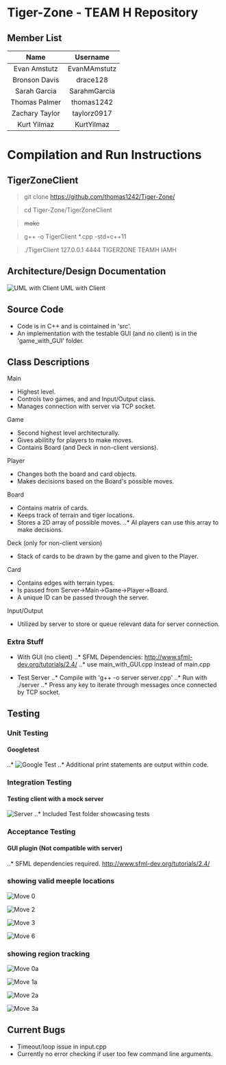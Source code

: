 Tiger-Zone - TEAM H Repository
==================

## **Member List**

|     Name    	| Username 	    |
|:-----------:	|:----------:	|
| Evan Amstutz  | EvanMAmstutz	|
| Bronson Davis | drace128 	    |
| Sarah Garcia  | SarahmGarcia  |
| Thomas Palmer | thomas1242    |
| Zachary Taylor| taylorz0917   |
| Kurt Yilmaz   | KurtYilmaz    |


# **Compilation and Run Instructions**
## TigerZoneClient

> git clone https://github.com/thomas1242/Tiger-Zone/

> cd Tiger-Zone/TigerZoneClient

> ~~make~~

> g++ -o TigerClient *.cpp -std=c++11

> ./TigerClient 127.0.0.1 4444 TIGERZONE TEAMH IAMH



## **Architecture/Design Documentation**
![UML with Client](https://github.com/thomas1242/Tiger-Zone/blob/master/Images/UML%20(Client).png?raw=true)
                                            UML with Client


## **Source Code**
- Code is in C++ and is cointained in 'src'.
- An implementation with the testable GUI (and no client) is in the 'game_with_GUI' folder.

## **Class Descriptions**
Main

- Highest level.
- Controls two games, and and Input/Output class.
- Manages connection with server via TCP socket.

Game

- Second highest level architecturally.
- Gives abilitity for players to make moves.
- Contains Board (and Deck in non-client versions).

Player

- Changes both the board and card objects.
- Makes decisions based on the Board's possible moves.

Board

- Contains matrix of cards.
- Keeps track of terrain and tiger locations.
- Stores a 2D array of possible moves.
..* AI players can use this array to make decisions.

Deck (only for non-client version)

- Stack of cards to be drawn by the game and given to the Player.

Card

- Contains edges with terrain types.
- Is passed from Server->Main->Game->Player->Board.
- A unique ID can be passed through the server.

Input/Output

- Utilized by server to store or queue relevant data for server connection.

### __Extra Stuff__
- With GUI (no client)
    ..* SFML Dependencies: http://www.sfml-dev.org/tutorials/2.4/
    ..* use main_with_GUI.cpp instead of main.cpp
  
- Test Server
  ..* Compile with 'g++ -o server server.cpp'
  ..* Run with ./server
  ..* Press any key to iterate through messages once connected by TCP socket.
  
## **Testing**
### Unit Testing
#### Googletest
..* ![Google Test](https://github.com/thomas1242/Tiger-Zone/blob/master/Images/googletest.png?raw=true)
..* Additional print statements are output within code.

### Integration Testing
#### Testing client with a mock server
![Server](https://github.com/thomas1242/Tiger-Zone/blob/master/Images/client_mock_server%20communication.png)
..* Included Test folder showcasing tests

### Acceptance Testing
#### GUI plugin (Not compatible with server)
..* SFML dependencies required. http://www.sfml-dev.org/tutorials/2.4/
  
  ### __showing valid meeple locations__
  
   ![Move 0](https://github.com/thomas1242/Tiger-Zone/blob/master/Images/move_0_a.png)
      
   ![Move 2](https://github.com/thomas1242/Tiger-Zone/blob/master/Images/move_2_a.png)
         
   ![Move 3](https://github.com/thomas1242/Tiger-Zone/blob/master/Images/move_3_a.png)
   
   ![Move 6](https://github.com/thomas1242/Tiger-Zone/blob/master/Images/move_6.png)
  
  
   ### __showing region tracking__
  
  
   ![Move 0a](https://github.com/thomas1242/Tiger-Zone/blob/master/Images/move_0.png)
   
   ![Move 1a](https://github.com/thomas1242/Tiger-Zone/blob/master/Images/move_1.png)
      
   ![Move 2a](https://github.com/thomas1242/Tiger-Zone/blob/master/Images/move_2.png)
       
   ![Move 3a](https://github.com/thomas1242/Tiger-Zone/blob/master/Images/move_3.png)
  
## **Current Bugs**
- Timeout/loop issue in input.cpp
- Currently no error checking if user too few command line arguments.
